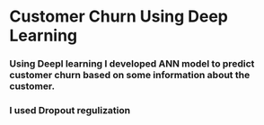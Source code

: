 # Customer Churn Using Deep Learning
### Using Deepl learning I developed ANN model to predict customer churn based on some information about the customer.
### I used Dropout regulization 
